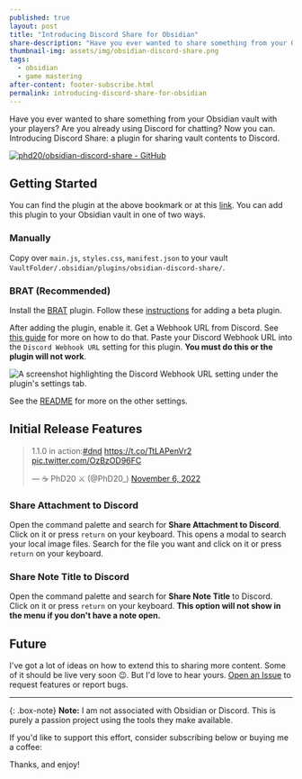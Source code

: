 ```yaml
---
published: true
layout: post
title: "Introducing Discord Share for Obsidian"
share-description: "Have you ever wanted to share something from your Obsidian vault with your players? Are you already using Discord for chatting? Now you can. Introducing Discord Share: a plugin for sharing vault contents to Discord."
thumbnail-img: assets/img/obsidian-discord-share.png
tags:
  - obsidian
  - game mastering
after-content: footer-subscribe.html
permalink: introducing-discord-share-for-obsidian
---
```


Have you ever wanted to share something from your Obsidian vault with your players? Are you already using Discord for chatting? Now you can. Introducing Discord Share: a plugin for sharing vault contents to Discord.

[![phd20/obsidian-discord-share - GitHub](https://gh-card.dev/repos/phd20/obsidian-discord-share.svg)](https://github.com/phd20/obsidian-discord-share)

## Getting Started

You can find the plugin at the above bookmark or at this [link](https://github.com/phd20/obsidian-discord-share). You can add this plugin to your Obsidian vault in one of two ways. 

### Manually
Copy over `main.js`, `styles.css`, `manifest.json` to your vault `VaultFolder/.obsidian/plugins/obsidian-discord-share/`.

### BRAT (Recommended)

Install the [BRAT](https://github.com/TfTHacker/obsidian42-brat) plugin. Follow these [instructions](https://github.com/TfTHacker/obsidian42-brat#adding-a-beta-plugin) for adding a beta plugin.

After adding the plugin, enable it. Get a Webhook URL from Discord. See [this guide](https://support.discord.com/hc/en-us/articles/228383668-Intro-to-Webhooks) for more on how to do that. Paste your Discord Webhook URL into the `Discord Webhook URL` setting for this plugin. **You must do this or the plugin will not work**.

![A screenshot highlighting the Discord Webhook URL setting under the plugin's settings tab.]({{site.baseurl}}/assets/img/obsidian-discord-share-settings.png)

See the [README](https://github.com/phd20/obsidian-discord-share#optional-settings) for more on the other settings.

## Initial Release Features

<blockquote class="twitter-tweet"><p lang="en" dir="ltr">1.1.0 in action:<a href="https://twitter.com/hashtag/dnd?src=hash&amp;ref_src=twsrc%5Etfw">#dnd</a> <a href="https://t.co/TtLAPenVr2">https://t.co/TtLAPenVr2</a> <a href="https://t.co/OzBzOD96FC">pic.twitter.com/OzBzOD96FC</a></p>&mdash; ☕️ PhD20 ⚔️ (@PhD20_) <a href="https://twitter.com/PhD20_/status/1589343378571137026?ref_src=twsrc%5Etfw">November 6, 2022</a></blockquote> <script async src="https://platform.twitter.com/widgets.js" charset="utf-8"></script>

### Share Attachment to Discord

Open the command palette and search for **Share Attachment to Discord**. Click on it or press `return` on your keyboard. This opens a modal to search your local image files. Search for the file you want and click on it or press `return` on your keyboard.

### Share Note Title to Discord
Open the command palette and search for **Share Note Title** to Discord. Click on it or press `return` on your keyboard. **This option will not show in the menu if you don't have a note open.**

## Future
I've got a lot of ideas on how to extend this to sharing more content. Some of it should be live very soon 😉. But I'd love to hear yours. [Open an Issue](https://github.com/phd20/obsidian-discord-share/issues/new) to request features or report bugs.

---

{: .box-note}
**Note:** I am not associated with Obsidian or Discord. This is purely a passion project using the tools they make available.

If you'd like to support this effort, consider subscribing below or buying me a coffee:

<script type='text/javascript' src='https://storage.ko-fi.com/cdn/widget/Widget_2.js'></script><script type='text/javascript'>kofiwidget2.init('Support Me on Ko-fi', '#29abe0', 'C0C8XS4N');kofiwidget2.draw();</script> 

Thanks, and enjoy!
